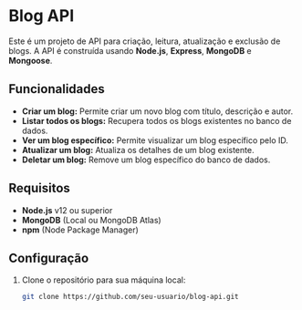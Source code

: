 # Blog API

Este é um projeto de API para criação, leitura, atualização e exclusão de blogs. A API é construída usando **Node.js**, **Express**, **MongoDB** e **Mongoose**.

## Funcionalidades

- **Criar um blog:** Permite criar um novo blog com título, descrição e autor.
- **Listar todos os blogs:** Recupera todos os blogs existentes no banco de dados.
- **Ver um blog específico:** Permite visualizar um blog específico pelo ID.
- **Atualizar um blog:** Atualiza os detalhes de um blog existente.
- **Deletar um blog:** Remove um blog específico do banco de dados.

## Requisitos

- **Node.js** v12 ou superior
- **MongoDB** (Local ou MongoDB Atlas)
- **npm** (Node Package Manager)

## Configuração

1. Clone o repositório para sua máquina local:

   ```bash
   git clone https://github.com/seu-usuario/blog-api.git
